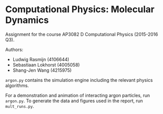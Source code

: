 # Computational Physics: Molecular Dynamics

Assignment for the course AP3082 D Computational Physics (2015-2016 Q3).

Authors:
* Ludwig Rasmijn (4106644)
* Sebastiaan Lokhorst (4005058)
* Shang-Jen Wang (4215975)

`argon.py` contains the simulation engine including the relevant physics algorithms.

For a demonstration and animation of interacting argon particles, run `argon.py`.
To generate the data and figures used in the report, run `mult_runs.py`.

